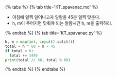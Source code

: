 {% tabs %}
{% tab title='KT_spavanac.md' %}

* 아침에 일찍 일어나고자 알람을 45분 일찍 맞춘다.
* h, m이 주어지면 맞춰야 되는 알람시간 h, m을 출력하라.

{% endtab %}
{% tab title='KT_spavanac.py' %}

```py
h, m = map(int, input().split())
total = h * 60 + m - 45
if total < 0:
  total += 1440
print(total // 60, total % 60)
```

{% endtab %}
{% endtabs %}